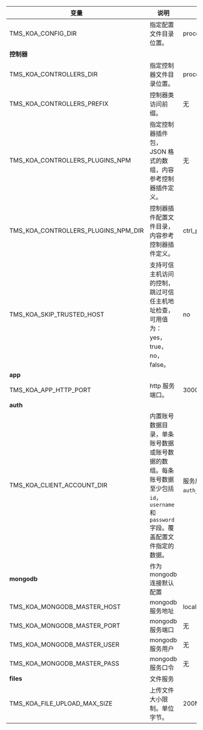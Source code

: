 | 变量                                | 说明                                                                                                                           | 默认值                                  |
| ----------------------------------- | ------------------------------------------------------------------------------------------------------------------------------ | --------------------------------------- |
| TMS_KOA_CONFIG_DIR                  | 指定配置文件目录位置。                                                                                                         | process.cwd()/config                    |
| **控制器**                          |                                                                                                                                |                                         |
| TMS_KOA_CONTROLLERS_DIR             | 指定控制器文件目录位置。                                                                                                       | process.cwd()/controllers               |
| TMS_KOA_CONTROLLERS_PREFIX          | 控制器类访问前缀。                                                                                                             | 无                                      |
| TMS_KOA_CONTROLLERS_PLUGINS_NPM     | 指定控制器插件包，JSON 格式的数组，内容参考控制器插件定义。                                                                    | 无                                      |
| TMS_KOA_CONTROLLERS_PLUGINS_NPM_DIR | 控制器插件配置文件目录，内容参考控制器插件定义。                                                                               | ctrl_plugin_config                      |
| TMS_KOA_SKIP_TRUSTED_HOST           | 支持可信主机访问的控制，跳过可信任主机地址检查，可用值为：yes，true，no，false。                                               | no                                      |
| **app**                             |                                                                                                                                |                                         |
| TMS_KOA_APP_HTTP_PORT               | http 服务端口。                                                                                                                | 3000                                    |
| **auth**                            |                                                                                                                                |                                         |
| TMS_KOA_CLIENT_ACCOUNT_DIR          | 内置账号数据目录，单条账号数据或账号数据的数组。每条账号数据至少包括`id`，`username`和`password`字段。覆盖配置文件指定的数据。 | 服务启动目录的`auth_client_account`目录 |
| **mongodb**                         | 作为 mongodb 连接默认配置                                                                                                      |                                         |
| TMS_KOA_MONGODB_MASTER_HOST         | mongodb 服务地址                                                                                                               | localhost                               |
| TMS_KOA_MONGODB_MASTER_PORT         | mongodb 服务端口                                                                                                               | 无                                      |
| TMS_KOA_MONGODB_MASTER_USER         | mongodb 服务用户                                                                                                               | 无                                      |
| TMS_KOA_MONGODB_MASTER_PASS         | mongodb 服务口令                                                                                                               | 无                                      |
| **files**                           | 文件服务                                                                                                                       |                                         |
| TMS_KOA_FILE_UPLOAD_MAX_SIZE        | 上传文件大小限制。单位字节。                                                                                                   | 200MB                                   |
